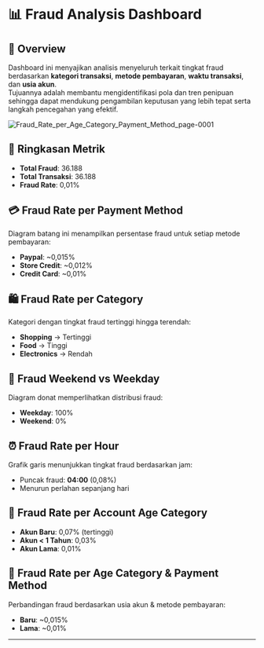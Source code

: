 # 📊 Fraud Analysis Dashboard

## 📝 Overview
Dashboard ini menyajikan analisis menyeluruh terkait tingkat fraud berdasarkan **kategori transaksi**, **metode pembayaran**, **waktu transaksi**, dan **usia akun**.  
Tujuannya adalah membantu mengidentifikasi pola dan tren penipuan sehingga dapat mendukung pengambilan keputusan yang lebih tepat serta langkah pencegahan yang efektif.

![Fraud_Rate_per_Age_Category_Payment_Method_page-0001](https://github.com/user-attachments/assets/793c82b5-0da6-4571-a7b9-b5b5035419e6)



## 📌 Ringkasan Metrik
- **Total Fraud**: 36.188  
- **Total Transaksi**: 36.188  
- **Fraud Rate**: 0,01%  

## 💳 Fraud Rate per Payment Method
Diagram batang ini menampilkan persentase fraud untuk setiap metode pembayaran:
- **Paypal**: ~0,015%  
- **Store Credit**: ~0,012%  
- **Credit Card**: ~0,01%  

## 🛍 Fraud Rate per Category
Kategori dengan tingkat fraud tertinggi hingga terendah:
- **Shopping** → Tertinggi  
- **Food** → Tinggi  
- **Electronics** → Rendah  

## 📅 Fraud Weekend vs Weekday
Diagram donat memperlihatkan distribusi fraud:
- **Weekday**: 100%  
- **Weekend**: 0%  

## ⏰ Fraud Rate per Hour
Grafik garis menunjukkan tingkat fraud berdasarkan jam:
- Puncak fraud: **04:00** (0,08%)  
- Menurun perlahan sepanjang hari  

## 👤 Fraud Rate per Account Age Category
- **Akun Baru**: 0,07% (tertinggi)  
- **Akun < 1 Tahun**: 0,03%  
- **Akun Lama**: 0,01%  

## 🔄 Fraud Rate per Age Category & Payment Method
Perbandingan fraud berdasarkan usia akun & metode pembayaran:
- **Baru**: ~0,015%  
- **Lama**: ~0,01%  

---

##
